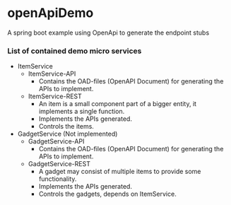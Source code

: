 # openApiDemo
A spring boot example using OpenApi to generate the endpoint stubs


### List of contained demo micro services
- ItemService
    * ItemService-API
      - Contains the OAD-files (OpenAPI Document) for generating the APIs to implement.
    * ItemService-REST
      - An item is a small component part of a bigger entity, it implements a single function.
      - Implements the APIs generated.
      - Controls the items.
- GadgetService (Not implemented)
    * GadgetService-API
      - Contains the OAD-files (OpenAPI Document) for generating the APIs to implement.
    * GadgetService-REST
      - A gadget may consist of multiple items to provide some functionality.
      - Implements the APIs generated.
      - Controls the gadgets, depends on ItemService.
